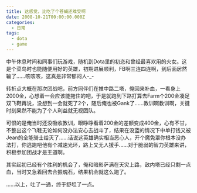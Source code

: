 ```yaml
---
title: 这感觉，比吃了个苍蝇还难受啊
date: 2008-10-21T00:00:00.000Z
categories:
  - 日常
tags:
  - dota
  - game
---
```


中午休息时间和同事们玩游戏，随机到Dota里的初恋和曾经最喜欢用的火女。这是个菜鸟时也能随便用好的英雄，初期进展顺利，FB啊三连四连啊，到后面居然输了……咳咳咳，这真是非常郁闷人-\_-

转折点大概在那次团战吧，前方同伴们在推中路二塔，俺回来补血，一看身上2000金，心想着一会应该能拖住的吧，于是就跑到下路打算去Farm个200金凑足双飞鞋再说，没想到一会就死了2个，随后俺也被Gank了……教训啊教训啊，关键时刻果然不能为了个人利益就无视团队。

可恨的是俺当时还没吸收教训，眼睁睁看着200金的差额变成400金，心有不甘，不整出这个飞鞋无论如何没办法安心去战斗了，结果在没蓝的情况下中单打钱又被Jean的全能骑士给灭了……话说这英雄确实相当恶心人，开个魔免罩你根本没办法打，你逃跑吧他有个减速光环，路上又无人援手……对于脆弱的智力英雄来讲，积极参加团战才是王道啊。

其实起初已经有个胜利的机会了，俺和暗影萨满在天灾上路，敌内塔已经只剩一点血，当时又急着回去合振魂石，结果机会就这么跑了。

……以上，吐了一通，终于舒坦了一点。
